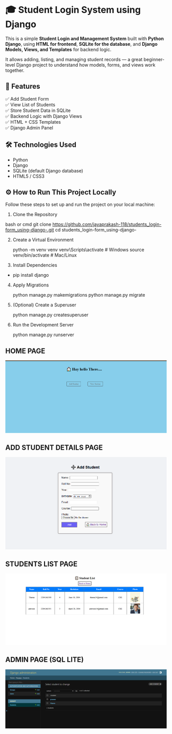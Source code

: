 # 🎓 Student Login System using Django

This is a simple **Student Login and Management System** built with **Python Django**, using **HTML for frontend**, **SQLite for the database**, 
and **Django Models, Views, and Templates** for backend logic.

It allows adding, listing, and managing student records — a great beginner-level Django project to understand how models, forms, and views work together.

## 📌 Features

✅ Add Student Form  
✅ View List of Students  
✅ Store Student Data in SQLite  
✅ Backend Logic with Django Views  
✅ HTML + CSS Templates  
✅ Django Admin Panel


## 🛠️ Technologies Used

- Python 
- Django 
- SQLite (default Django database)
- HTML5 / CSS3

## ⚙️ How to Run This Project Locally

Follow these steps to set up and run the project on your local machine:
  1. Clone the Repository

bash or cmd
git clone https://github.com/jayaprakash-118/students_login-form_using-django-.git
cd students_login-form_using-django-

2. Create a Virtual Environment
   
    python -m venv venv
    venv\Scripts\activate  # Windows
    source venv/bin/activate  # Mac/Linux

4. Install Dependencies
   
  - pip install django

4. Apply Migrations

    python manage.py makemigrations
    python manage.py migrate

6. (Optional) Create a Superuser

    python manage.py createsuperuser
   
8. Run the Development Server

   python manage.py runserver

## HOME PAGE 

 ![image alt](https://github.com/jayaprakash-118/students_login-form_using-django-/blob/main/home%20page.png?raw=true)

## ADD STUDENT DETAILS PAGE
 ![image alt](https://github.com/jayaprakash-118/students_login-form_using-django-/blob/main/addpage.png?raw=true)

## STUDENTS LIST PAGE
 ![image alt](https://github.com/jayaprakash-118/students_login-form_using-django-/blob/main/students_listpage.png?raw=true)

## ADMIN PAGE (SQL LITE)
 ![image alt](https://github.com/jayaprakash-118/students_login-form_using-django-/blob/main/admin-database.png?raw=true)




